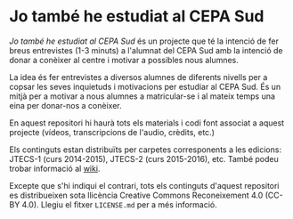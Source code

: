 # Jo també he estudiat al CEPA Sud

*Jo també he estudiat al CEPA Sud* és un projecte que té la intenció de fer breus entrevistes (1-3 minuts) a l'alumnat del CEPA Sud amb la intenció de donar a conèixer al centre i motivar a possibles nous alumnes.

La idea és fer entrevistes a diversos alumnes de diferents nivells per a copsar les seves inquietuds i motivacions per estudiar al CEPA Sud. És un mitjà per a motivar a nous alumnes a matricular-se i al mateix temps una eina per donar-nos a conèixer.

En aquest repositori hi haurà tots els materials i codi font associat a aquest projecte (vídeos, transcripcions de l'audio, crèdits, etc.)

Els continguts estan distribuïts per carpetes corresponents a les edicions: JTECS-1 (curs 2014-2015), JTECS-2 (curs 2015-2016), etc. També podeu trobar informació al [wiki](https://github.com/cepasud/jo-tambe-he-estudiat-al-CEPA-Sud/wiki).

Excepte que s'hi indiqui el contrari, tots els continguts d'aquest repositori es distribueixen sota llicència Creative Commons Reconeixement 4.0 (CC-BY 4.0). Llegiu el fitxer `LICENSE.md` per a més informació.
